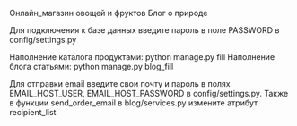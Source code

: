 Онлайн_магазин овощей и фруктов
Блог о природе

Для подключения к базе данных введите пароль в поле PASSWORD в config/settings.py

Наполнение каталога продуктами: python manage.py fill
Наполнение блога статьями: python manage.py blog_fill

Для отправки email введите свои почту и пароль в полях EMAIL_HOST_USER, EMAIL_HOST_PASSWORD
в config/settings.py. Также в функции send_order_email в blog/services.py измените 
атрибут recipient_list


